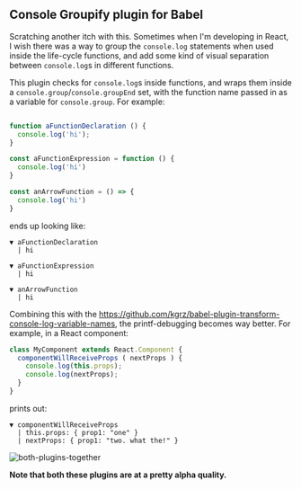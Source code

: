 Console Groupify plugin for Babel
---------------------------------


Scratching another itch with this. Sometimes when I'm developing in
React, I wish there was a way to group the `console.log` statements when
used inside the life-cycle functions, and add some kind of visual
separation between `console.log`s in different functions.

This plugin checks for `console.log`s inside functions, and wraps them
inside a `console.group`/`console.groupEnd` set, with the function name
passed in as a variable for `console.group`. For example:

```javascript

function aFunctionDeclaration () {
  console.log('hi');
}

const aFunctionExpression = function () {
  console.log('hi')
}

const anArrowFunction = () => {
  console.log('hi')
}

```

ends up looking like:


```
▼ aFunctionDeclaration
  | hi

▼ aFunctionExpression
  | hi

▼ anArrowFunction
  | hi
```


Combining this with the
https://github.com/kgrz/babel-plugin-transform-console-log-variable-names,
the printf-debugging becomes way better. For example, in a React
component:


```javascript
class MyComponent extends React.Component {
  componentWillReceiveProps ( nextProps ) {
    console.log(this.props);
    console.log(nextProps);
  }
}
```

prints out:

```
▼ componentWillReceiveProps
  | this.props: { prop1: "one" }
  | nextProps: { prop1: "two. what the!" }

```

![both-plugins-together](https://user-images.githubusercontent.com/400299/31443137-3550c386-aeb6-11e7-8fe1-1f75bb246255.jpg)


**Note that both these plugins are at a pretty alpha quality.**
